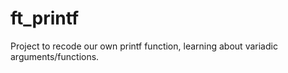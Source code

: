 # ft_printf
Project to recode our own printf function, learning about variadic arguments/functions.
